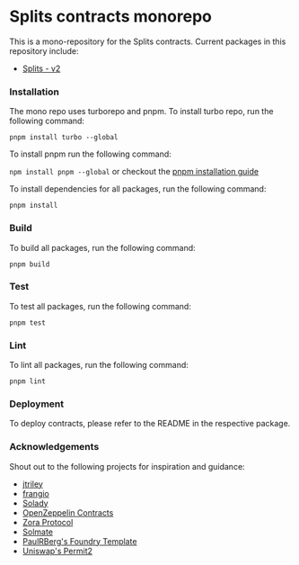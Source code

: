 # Splits contracts monorepo

This is a mono-repository for the Splits contracts. Current packages in this repository include:

- [Splits - v2](./packages/splits-v2/README.md)

### Installation

The mono repo uses turborepo and pnpm. To install turbo repo, run the following command:

`pnpm install turbo --global`

To install pnpm run the following command:

`npm install pnpm --global` or checkout the [pnpm installation guide](https://pnpm.io/installation)

To install dependencies for all packages, run the following command:

`pnpm install`

### Build

To build all packages, run the following command:

`pnpm build`

### Test

To test all packages, run the following command:

`pnpm test`

### Lint

To lint all packages, run the following command:

`pnpm lint`

### Deployment

To deploy contracts, please refer to the README in the respective package.

### Acknowledgements

Shout out to the following projects for inspiration and guidance:

- [jtriley](https://github.com/jtriley-eth/ERC-6909)
- [frangio](https://github.com/frangio/erc6909-extensions)
- [Solady](https://github.com/vectorized/solady)
- [OpenZeppelin Contracts](https://github.com/OpenZeppelin/openzeppelin-contracts)
- [Zora Protocol](https://github.com/ourzora/zora-protocol)
- [Solmate](https://github.com/transmissions11/solmate)
- [PaulRBerg's Foundry Template](https://github.com/PaulRBerg/foundry-template)
- [Uniswap's Permit2](https://github.com/Uniswap/permit2)

